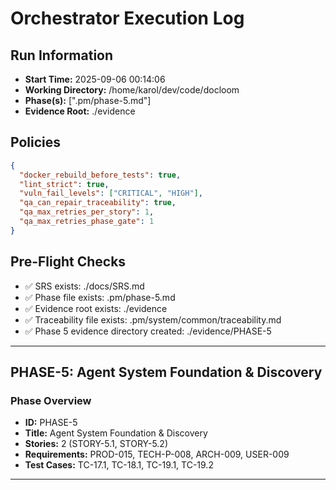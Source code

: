 # Orchestrator Execution Log

## Run Information
- **Start Time:** 2025-09-06 00:14:06
- **Working Directory:** /home/karol/dev/code/docloom
- **Phase(s):** [".pm/phase-5.md"]
- **Evidence Root:** ./evidence

## Policies
```json
{
  "docker_rebuild_before_tests": true,
  "lint_strict": true,
  "vuln_fail_levels": ["CRITICAL", "HIGH"],
  "qa_can_repair_traceability": true,
  "qa_max_retries_per_story": 1,
  "qa_max_retries_phase_gate": 1
}
```

## Pre-Flight Checks
- ✅ SRS exists: ./docs/SRS.md
- ✅ Phase file exists: .pm/phase-5.md
- ✅ Evidence root exists: ./evidence
- ✅ Traceability file exists: .pm/system/common/traceability.md
- ✅ Phase 5 evidence directory created: ./evidence/PHASE-5

---

## PHASE-5: Agent System Foundation & Discovery

### Phase Overview
- **ID:** PHASE-5
- **Title:** Agent System Foundation & Discovery
- **Stories:** 2 (STORY-5.1, STORY-5.2)
- **Requirements:** PROD-015, TECH-P-008, ARCH-009, USER-009
- **Test Cases:** TC-17.1, TC-18.1, TC-19.1, TC-19.2

---
